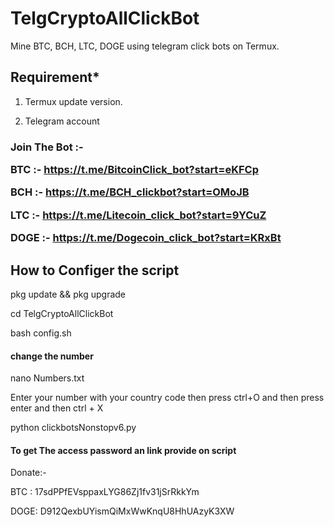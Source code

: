 # TelgCryptoAllClickBot

Mine BTC, BCH, LTC, DOGE using telegram click bots on Termux.

<h2>Requirement*</h2>

1. Termux update version.

2. Telegram account

<h3>Join The Bot :-</3>


BTC  :- https://t.me/BitcoinClick_bot?start=eKFCp

BCH  :- https://t.me/BCH_clickbot?start=OMoJB

LTC  :- https://t.me/Litecoin_click_bot?start=9YCuZ

DOGE :- https://t.me/Dogecoin_click_bot?start=KRxBt

<h2>How to Configer the script</h2>

pkg update && pkg upgrade

cd TelgCryptoAllClickBot

bash config.sh

<h4>change the number</h4>

nano Numbers.txt

Enter your number with your country code then press ctrl+O and then press enter and then ctrl + X

python clickbotsNonstopv6.py


<h4>To get The access password an link provide on script</h4>
Donate:-

BTC : 17sdPPfEVsppaxLYG86Zj1fv31jSrRkkYm

DOGE: D912QexbUYismQiMxWwKnqU8HhUAzyK3XW
